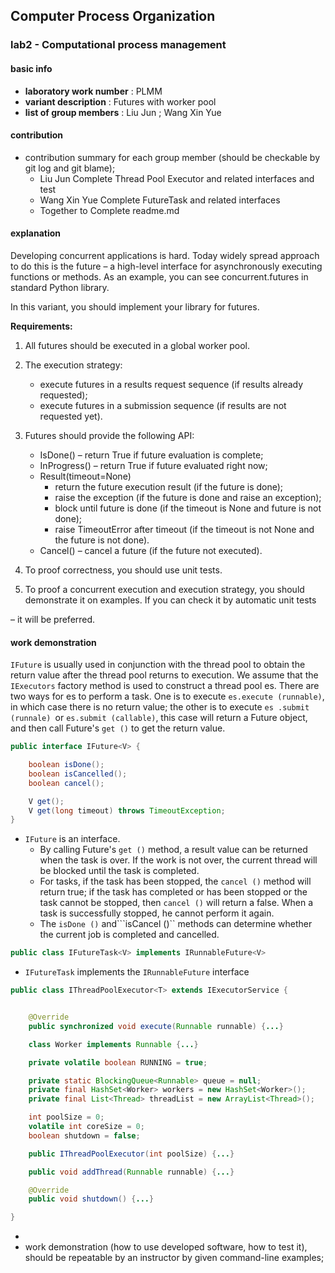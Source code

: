 ## Computer Process Organization

### lab2 - Computational process management

#### basic info

* **laboratory work number** : PLMM
* **variant description** :  Futures with worker pool
* **list of group members** : Liu Jun ; Wang Xin Yue

#### contribution

* contribution summary for each group member (should be checkable by git log and git blame);
  - Liu Jun Complete Thread Pool Executor and related interfaces and test
  - Wang Xin Yue Complete FutureTask and related interfaces
  - Together to  Complete readme.md

#### explanation 

Developing concurrent applications is hard. Today widely spread approach to do this is the future – a high-level interface for asynchronously executing functions or methods. As an example, you can see concurrent.futures in standard Python library.

In this variant, you should implement your library for futures.

**Requirements:**

1. All futures should be executed in a global worker pool.

2. The execution strategy:

   - execute futures in a results request sequence (if results already requested);
   - execute futures in a submission sequence (if results are not requested yet).
3. Futures should provide the following API:
   - IsDone() – return True if future evaluation is complete; 
   - InProgress() – return True if future evaluated right now;
   - Result(timeout=None)
     - return the future execution result (if the future is done); 
     - raise the exception (if the future is done and raise an exception); 
     - block until future is done (if the timeout is None and future is not done);
     - raise TimeoutError after timeout (if the timeout is not None and the future is not done). 
    - Cancel() – cancel a future (if the future not executed).
4. To proof correctness, you should use unit tests.

5. To proof a concurrent execution and execution strategy, you should demonstrate it on examples. If you can check it by automatic unit tests

– it will be preferred.

#### work demonstration 

```IFuture``` is usually used in conjunction with the thread pool to obtain the return value after the thread pool returns to execution. We assume that the ```IExecutors``` factory method is used to construct a thread pool es. There are two ways for es to perform a task. One is to execute ```es.execute (runnable)```, in which case there is no return value; the other is to execute ```es .submit (runnale) ```or ```es.submit (callable)```, this case will return a Future object, and then call Future's ```get ()``` to get the return value.

```java
public interface IFuture<V> {

    boolean isDone();
    boolean isCancelled();
    boolean cancel();

    V get();
    V get(long timeout) throws TimeoutException;
}
```

- ```IFuture``` is an interface. 
  - By calling Future's ```get ()``` method, a result value can be returned when the task is over. If the work is not over, the current thread will be blocked until the task is completed. 
  - For tasks, if the task has been stopped, the ```cancel ()``` method will return true; if the task has completed or has been stopped or the task cannot be stopped, then ```cancel ()``` will return a false. When a task is successfully stopped, he cannot perform it again. 
  - The ```isDone ()``` and```isCancel ()`` methods can determine whether the current job is completed and cancelled.

```java
public class IFutureTask<V> implements IRunnableFuture<V>
```

- ```IFutureTask``` implements the ```IRunnableFuture``` interface

```java
public class IThreadPoolExecutor<T> extends IExecutorService {


    @Override
    public synchronized void execute(Runnable runnable) {...}

    class Worker implements Runnable {...}

    private volatile boolean RUNNING = true;

    private static BlockingQueue<Runnable> queue = null;
    private final HashSet<Worker> workers = new HashSet<Worker>();
    private final List<Thread> threadList = new ArrayList<Thread>();

    int poolSize = 0;
    volatile int coreSize = 0;
    boolean shutdown = false;

    public IThreadPoolExecutor(int poolSize) {...}

    public void addThread(Runnable runnable) {...}

    @Override
    public void shutdown() {...}

}
```

- 
- work demonstration (how to use developed software, how to test it), should be repeatable by an instructor by given command-line
  examples;